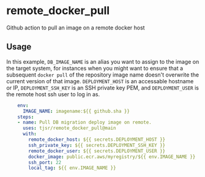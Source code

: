 # remote_docker_pull
Github action to pull an image on a remote docker host

## Usage

In this example, `DB_IMAGE_NAME` is an alias you want to assign to the image on the target system, for instances when you might want to ensure that a subsequent `docker pull` of the repository image name doesn't overwrite the current version of that image. `DEPLOYMENT_HOST` is an accessable hostname or IP, `DEPLOYMENT_SSH_KEY` is an SSH private key PEM, and `DEPLOYMENT_USER` is the remote host ssh user to log in as.

```yaml
    env:
      IMAGE_NAME: imagename:${{ github.sha }}
    steps:
    - name: Pull DB migration deploy image on remote.
      uses: tjsr/remote_docker_pull@main
      with:
        remote_docker_host: ${{ secrets.DEPLOYMENT_HOST }}
        ssh_private_key: ${{ secrets.DEPLOYMENT_SSH_KEY }}
        remote_docker_user: ${{ secrets.DEPLOYMENT_USER }}
        docker_image: public.ecr.aws/myregistry/${{ env.IMAGE_NAME }}
        ssh_port: 22
        local_tag: ${{ env.IMAGE_NAME }}
```